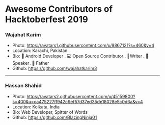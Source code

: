 # Awesome Contributors of Hacktoberfest 2019

### Wajahat Karim
- Photo: https://avatars1.githubusercontent.com/u/8867121?s=460&v=4
- Location: Karachi, Pakistan
- Bio: 📱 Android Developer . 💻 Open Source Contributor . 📝Writer . 🎤 Speaker . 👶 Father 
- Github: https://github.com/wajahatkarim3

-----------

### Hassan Shahid
- Photo: https://avatars2.githubusercontent.com/u/45159800?s=400&u=ca475227ff942c9ef57d37ed35de18028e5c0d6a&v=4
- Location: Kolkata, India
- Bio: Web Developer, Spitter of Words
- Github: https://github.com/BlazingNinja01
